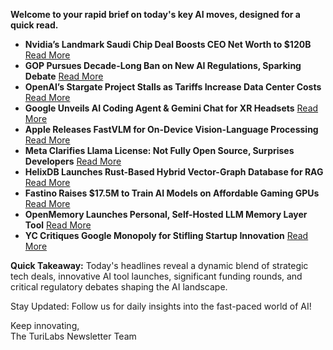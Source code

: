 **Welcome to your rapid brief on today's key AI moves, designed for a quick read.**

- **Nvidia’s Landmark Saudi Chip Deal Boosts CEO Net Worth to $120B** [Read More](https://www.reuters.com/technology/nvidia-ceos-net-worth-nears-120-billion-shares-surge-saudi-chip-deal-2025-05-13/)
- **GOP Pursues Decade-Long Ban on New AI Regulations, Sparking Debate** [Read More](https://www.404media.co/republicans-try-to-cram-ban-on-ai-regulation-into-budget-reconciliation-bill/)
- **OpenAI’s Stargate Project Stalls as Tariffs Increase Data Center Costs** [Read More](https://techcrunch.com/2025/05/12/openais-stargate-project-reportedly-struggling-to-get-off-the-ground-thanks-to-tariffs/)
- **Google Unveils AI Coding Agent & Gemini Chat for XR Headsets** [Read More](https://www.reuters.com/business/google-is-developing-software-ai-agent-ahead-annual-conference-information-2025-05-12/)
- **Apple Releases FastVLM for On-Device Vision-Language Processing** [Read More](https://github.com/apple/ml-fastvlm)
- **Meta Clarifies Llama License: Not Fully Open Source, Surprises Developers** [Read More](https://opensource.org/blog/metas-llama-2-license-is-not-open-source)
- **HelixDB Launches Rust-Based Hybrid Vector-Graph Database for RAG** [Read More](https://github.com/HelixDB/helix-db/)
- **Fastino Raises $17.5M to Train AI Models on Affordable Gaming GPUs** [Read More](https://techcrunch.com/2025/05/07/fastino-trains-ai-models-on-cheap-gaming-gpus-and-just-raised-17-5m-led-by-khosla/)
- **OpenMemory Launches Personal, Self-Hosted LLM Memory Layer Tool** [Read More](https://github.com/mem0ai/mem0/tree/main/openmemory)
- **YC Critiques Google Monopoly for Stifling Startup Innovation** [Read More](https://techcrunch.com/2025/05/13/y-combinator-says-google-is-a-monopolist-that-has-stunted-the-startup-ecosystem/)

**Quick Takeaway:** Today's headlines reveal a dynamic blend of strategic tech deals, innovative AI tool launches, significant funding rounds, and critical regulatory debates shaping the AI landscape.

Stay Updated: Follow us for daily insights into the fast-paced world of AI!

Keep innovating,  
The TuriLabs Newsletter Team
